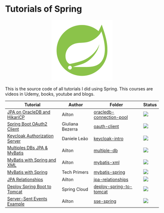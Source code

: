 # Tutorials of Spring

<p align="center"> 
<img src=".github/logo.png">
</p>

This is the source code of all tutorials I did using Spring. This courses are videos in Udemy, books, youtube and blogs.

| Tutorial | Author  | Folder | Status |
|----------|---------|--------|--------|
|[JPA on OracleDB and HikariCP](https://github.com/brettwooldridge/HikariCP)|Ailton|[oracledb-connection-pool](oracledb-connection-pool)|![](https://img.shields.io/badge/status-completed-brightgreen)|
|[Spring Boot OAuth2 Client](https://youtu.be/EQ5EwIYsgIE?si=6xe2kyX2AZscFsaY)|Giuliana Bezerra|[oauth-client](oauth-client)|![](https://img.shields.io/badge/status-completed-brightgreen)|
|[Keycloak Authorization Server](https://youtu.be/wgdo5I53GQo?si=0ediBzzFJnfEbEKk)|Daniele Leão|[keycloak-intro](keycloak-intro)|![](https://img.shields.io/badge/status-completed-brightgreen)|
|[Multiples DBs JPA & MyBatis](https://youtu.be/o2dGEBj2750?si=nkz9iExn7XVbaDNx)|Ailton|[multiple-db](multiple-db)|![](https://img.shields.io/badge/status-completed-brightgreen)|
|[MyBatis with Spring and XML](https://mybatis.org/mybatis-3/sqlmap-xml.html)|Ailton|[mybatis-xml](mybatis-xml)|![](https://img.shields.io/badge/status-completed-brightgreen)|
|[MyBatis with Spring](https://youtu.be/ZP8Um12Z_mk)|Tech Primers|[mybatis-spring](mybatis-spring)|![](https://img.shields.io/badge/status-completed-brightgreen)|
|[JPA Relationships](https://jakarta.ee/specifications/persistence/3.2/jakarta-persistence-spec-3.2#a516)|Ailton|[jpa-relationships](jpa-relationships)|![](https://img.shields.io/badge/status-completed-brightgreen)|
|[Deploy Spring Boot to Tomcat](https://www.springcloud.io/post/2022-09/springboot-tomcat/#gsc.tab=0)|Spring Cloud|[deploy-spring-to-tomcat](deploy-spring-to-tomcat)|![](https://img.shields.io/badge/status-completed-brightgreen)|
|[Server-Sent Events Example](https://developer.mozilla.org/en-US/docs/Web/API/Server-sent_events/Using_server-sent_events)|Ailton|[sse-spring](sse-spring)|![](https://img.shields.io/badge/status-completed-brightgreen)|

<!-- ![](https://img.shields.io/badge/status-progress-blue) -->